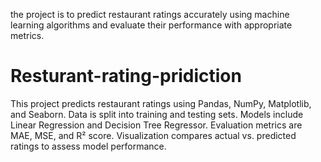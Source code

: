 the project is to predict restaurant ratings accurately using machine learning algorithms and evaluate their performance with appropriate metrics.
# Resturant-rating-pridiction
This project predicts restaurant ratings using Pandas, NumPy, Matplotlib, and Seaborn. Data is split into training and testing sets. Models include Linear Regression and Decision Tree Regressor. Evaluation metrics are MAE, MSE, and R² score. Visualization compares actual vs. predicted ratings to assess model performance.
